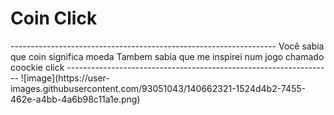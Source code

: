 <h1>Coin Click</h1>
------------------------------------------------------------------
Você sabia que coin significa moeda
Tambem sabia que me inspirei num jogo chamado coockie click
------------------------------------------------------------------
![image](https://user-images.githubusercontent.com/93051043/140662321-1524d4b2-7455-462e-a4bb-4a6b98c11a1e.png)

